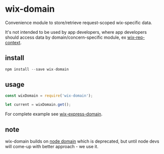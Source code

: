 # wix-domain

Convenience module to store/retrieve request-scoped wix-specific data. 

It's not intended to be used by app developers, where app developers should access data by domain/concern-specific module, ex [wix-req-context](../wix-req-context).

## install

```js
npm install --save wix-domain
```

## usage

```js
const wixDomain = require('wix-domain');

let current = wixDomain.get();
```

For complete example see [wix-express-domain](../wix-express-domain).

## note

wix-domain builds on [node domain](https://nodejs.org/api/domain.html) which is deprecated, but until node devs will come-up with better approach - we use it.